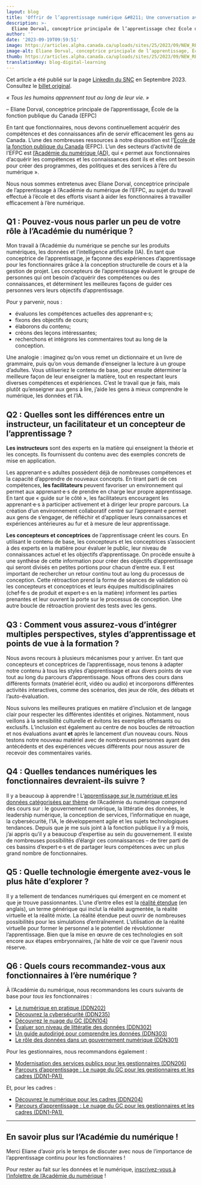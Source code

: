 ```yaml
---
layout: blog
title: 'Offrir de l’apprentissage numérique &#8211; Une conversation avec Eliane Dorval'
description: >-
  Eliane Dorval, conceptrice principale de l’apprentissage chez École de la fonction publique du Canada (EFPC) partage ses réflexions sur la façon d’aider les fonctionnaires à travailler efficacement à l’ère numérique.
author: ''
date: '2023-09-19T09:59:51'
image: https://articles.alpha.canada.ca/uploads/sites/25/2023/09/NEW_REV-Eliane_Dorval_Blog_Post_FR.png
image-alt: Eliane Dorval, conceptrice principale de l’apprentissage, École de la fonction publique du Canada (EFPC).
thumb: https://articles.alpha.canada.ca/uploads/sites/25/2023/09/NEW_REV-Eliane_Dorval_Blog_Post_FR.png
translationKey: blog-digital-learning
---
```


<p>Cet article a été publié sur&nbsp;la page <a href="https://www.linkedin.com/company/cds-snc/posts/?feedView=all&amp;viewAsMember=true">LinkedIn du SNC</a>&nbsp;en Septembre 2023. Consultez le&nbsp;<a href="https://www.linkedin.com/feed/update/urn:li:activity:7109890961681354752">billet original</a>.</p>



<p><em>« Tous les humains apprennent tout au long de leur vie. »</em></p>



<p>&#8211; Eliane Dorval, conceptrice principale de l’apprentissage, École de la fonction publique du Canada (EFPC)</p>



<p>En tant que fonctionnaires, nous devons continuellement acquérir des compétences et des connaissances afin de servir efficacement les gens au Canada. L’une des nombreuses ressources à notre disposition est l’<a href="https://www.csps-efpc.gc.ca/index-fra.aspx" target="_blank" rel="noreferrer noopener">École de la fonction publique du Canada</a> (EFPC). L’un des secteurs d’activité de l’EFPC est <a href="https://www.csps-efpc.gc.ca/about_us/business_lines/digitalacademy-fra.aspx" target="_blank" rel="noreferrer noopener">l’Académie du numérique (AD)</a>, qui «&nbsp;permet aux fonctionnaires d&#8217;acquérir les compétences et les connaissances dont ils et elles ont besoin pour créer des programmes, des politiques et des services à l&#8217;ère du numérique&nbsp;».</p>



<p>Nous nous sommes entretenus avec Eliane Dorval, conceptrice principale de l’apprentissage à l’Académie du numérique de l’EFPC, au sujet du travail effectué à l’école et des efforts visant à aider les fonctionnaires à travailler efficacement à l’ère numérique.&nbsp;</p>



<h2 class="wp-block-heading" id="h-q1-nbsp-pouvez-vous-nous-parler-un-peu-de-votre-role-a-l-academie-du-numerique-nbsp"><strong>Q1&nbsp;: Pouvez-vous nous parler un peu de votre rôle à l’Académie du numérique ?&nbsp;</strong></h2>



<p>Mon travail à l’Académie du numérique se penche sur les produits numériques, les données et l’intelligence artificielle (IA). En tant que conceptrice de l’apprentissage, je façonne des expériences d’apprentissage pour les fonctionnaires grâce à la conception structurelle de cours et à la gestion de projet. Les concepteurs de l’apprentissage évaluent le groupe de personnes qui ont besoin d’acquérir des compétences ou des connaissances, et déterminent les meilleures façons de guider ces personnes vers leurs objectifs d’apprentissage.&nbsp;</p>



<p>Pour y parvenir, nous&nbsp;:</p>



<ul>
<li>évaluons les compétences actuelles des apprenant·e·s;</li>



<li>fixons des objectifs de cours;</li>



<li>élaborons du contenu;</li>



<li>créons des leçons intéressantes;&nbsp;</li>



<li>recherchons et intégrons les commentaires tout au long de la conception.</li>
</ul>



<p>Une analogie : imaginez qu’on vous remet un dictionnaire et un livre de grammaire, puis qu’on vous demande d’enseigner la lecture à un groupe d’adultes. Vous utiliseriez le contenu de base, pour ensuite déterminer la meilleure façon de leur enseigner la matière, tout en respectant leurs diverses compétences et expériences. C’est le travail que je fais, mais plutôt qu’enseigner aux gens à lire, j’aide les gens à mieux comprendre le numérique, les données et l’IA.&nbsp;</p>



<h2 class="wp-block-heading" id="h-q2-nbsp-quelles-sont-les-differences-entre-un-instructeur-un-facilitateur-et-un-concepteur-de-l-apprentissage"><strong>Q2&nbsp;: Quelles sont les différences entre un instructeur, un facilitateur et un concepteur de l’apprentissage ?</strong></h2>



<p><strong>Les instructeurs</strong> sont des experts en la matière qui enseignent la théorie et les concepts. Ils fournissent du contenu avec des exemples concrets de mise en application.</p>



<p>Les apprenant·e·s adultes possèdent déjà de nombreuses compétences et la capacité d’apprendre de nouveaux concepts. En tirant parti de ces compétences, <strong>les facilitateurs </strong>peuvent favoriser un environnement qui permet aux apprenant·e·s de prendre en charge leur propre apprentissage. En tant que « guide sur le côté », les facilitateurs encouragent les apprenant·e·s à participer activement et à diriger leur propre parcours. La création d’un environnement collaboratif centré sur l’apprenant·e permet aux gens de s’engager, de réfléchir et d’appliquer leurs connaissances et expériences antérieures au fur et à mesure de leur apprentissage.</p>



<p><strong>Les concepteurs et conceptrices</strong> de l’apprentissage créent les cours. En utilisant le contenu de base, les concepteurs et les conceptrices s’associent à des experts en la matière pour évaluer le public, leur niveau de connaissances actuel et les objectifs d’apprentissage. On procède ensuite à une synthèse de cette information pour créer des objectifs d’apprentissage qui seront divisés en petites portions pour chacun d’entre eux. Il est important de rechercher un retour continu tout au long du processus de conception. Cette rétroaction prend la forme de séances de validation où les concepteurs et conceptrices et leurs équipes multidisciplinaires (chef·fe·s de produit et expert·e·s en la matière) informent les parties prenantes et leur ouvrent la porte sur le processus de conception. Une autre boucle de rétroaction provient des tests avec les gens.&nbsp;</p>



<h2 class="wp-block-heading" id="h-q3-comment-vous-assurez-vous-d-integrer-multiples-perspectives-styles-d-apprentissage-et-points-de-vue-a-la-formation"><strong>Q3 : Comment vous assurez-vous d’intégrer multiples perspectives, styles d’apprentissage et points de vue à la formation ?</strong></h2>



<p>Nous avons recours à plusieurs mécanismes pour y arriver. En tant que concepteurs et conceptrices de l’apprentissage, nous tenons à adapter notre contenu à tous les styles d’apprentissage et aux divers points de vue tout au long du parcours d’apprentissage. Nous offrons des cours dans différents formats (matériel écrit, vidéo ou audio) et incorporons différentes activités interactives, comme des scénarios, des jeux de rôle, des débats et l’auto-évaluation.&nbsp;</p>



<p>Nous suivons les meilleures pratiques en matière d’inclusion et de langage clair pour respecter les différentes identités et origines. Notamment, nous veillons à la sensibilité culturelle et évitons les exemples offensants ou exclusifs. L’inclusion est également au centre de nos boucles de rétroaction et nos évaluations avant<strong> et</strong> après le lancement d’un nouveau cours. Nous testons notre nouveau matériel avec de nombreuses personnes ayant des antécédents et des expériences vécues différents pour nous assurer de recevoir des commentaires variés.&nbsp;</p>



<h2 class="wp-block-heading" id="h-q4-nbsp-quelles-tendances-numeriques-les-fonctionnaires-devraient-ils-suivre"><strong>Q4&nbsp;: Quelles tendances numériques les fonctionnaires devraient-ils suivre ?</strong></h2>



<p>Il y a beaucoup à apprendre ! L’<a href="https://www.csps-efpc.gc.ca/digital-data/index-fra.aspx" target="_blank" rel="noreferrer noopener">apprentissage sur le numérique et les données catégorisées par thème</a> de l’Académie du numérique comprend des cours sur&nbsp;: le gouvernement numérique, la littératie des données, le leadership numérique, la conception de services, l’informatique en nuage, la cybersécurité, l’IA, le développement agile et les sujets technologiques tendances. Depuis que je me suis joint à la fonction publique il y a 9 mois, j’ai appris qu’il y a beaucoup d’expertise au sein du gouvernement. Il existe de nombreuses possibilités d’élargir ces connaissances &#8211; de tirer parti de ces bassins d’expert·e·s et de partager leurs compétences avec un plus grand nombre de fonctionnaires.&nbsp;</p>



<h2 class="wp-block-heading" id="h-q5-nbsp-quelle-technologie-emergente-avez-vous-le-plus-hate-d-explorer"><strong>Q5&nbsp;: Quelle technologie émergente avez-vous le plus hâte d’explorer ?</strong></h2>



<p>Il y a tellement de tendances numériques qui émergent en ce moment et que je trouve passionnantes. L’une d’entre elles est la <a href="https://contensis.uwaterloo.ca/sites/open/resources/CEL-ORR/toc/modules/extended-reality.aspx" target="_blank" rel="noreferrer noopener">réalité étendue</a> (en anglais), un terme générique qui inclut la réalité augmentée, la réalité virtuelle et la réalité mixte. La réalité étendue peut ouvrir de nombreuses possibilités pour les simulations d’entraînement. L’utilisation de la réalité virtuelle pour former le personnel a le potentiel de révolutionner l’apprentissage. Bien que la mise en œuvre de ces technologies en soit encore aux étapes embryonnaires, j’ai hâte de voir ce que l’avenir nous réserve.</p>



<h2 class="wp-block-heading" id="h-q6-nbsp-quels-cours-recommandez-vous-aux-fonctionnaires-a-l-ere-numerique"><strong>Q6&nbsp;: Quels cours recommandez-vous aux fonctionnaires à l’ère numérique ?</strong></h2>



<p>À l’Académie du numérique, nous recommandons les cours suivants de base pour <em>tous les</em> fonctionnaires :&nbsp;</p>



<ul>
<li><a href="https://catalogue.csps-efpc.gc.ca/product?catalog=DDN202&amp;cm_locale=fr" target="_blank" rel="noreferrer noopener">Le numérique en pratique (DDN202)</a></li>



<li><a href="https://catalogue.csps-efpc.gc.ca/product?catalog=DDN235&amp;cm_locale=fr" target="_blank" rel="noreferrer noopener">Découvrez la cybersécurité (DDN235)</a></li>



<li><a href="https://catalogue.csps-efpc.gc.ca/product?catalog=DDN104&amp;cm_locale=fr" target="_blank" rel="noreferrer noopener">Découvrez le nuage du GC (DDN104)</a></li>



<li><a href="https://catalogue.csps-efpc.gc.ca/product?catalog=DDN302&amp;cm_locale=fr" target="_blank" rel="noreferrer noopener">Évaluer son niveau de littératie des données (DDN302)</a></li>



<li><a href="https://catalogue.csps-efpc.gc.ca/product?catalog=DDN303&amp;cm_locale=fr" target="_blank" rel="noreferrer noopener">Un guide autodirigé pour comprendre les données (DDN303)</a></li>



<li><a href="https://catalogue.csps-efpc.gc.ca/product?catalog=DDN301&amp;cm_locale=fr" target="_blank" rel="noreferrer noopener">Le rôle des données dans un gouvernement numérique (DDN301)</a></li>
</ul>



<p>Pour les gestionnaires, nous recommandons également&nbsp;:</p>



<ul>
<li><a href="https://catalogue.csps-efpc.gc.ca/product?catalog=DDN206&amp;cm_locale=fr" target="_blank" rel="noreferrer noopener">Modernisation des services publics pour les gestionnaires (DDN206)</a></li>



<li><a href="https://catalogue.csps-efpc.gc.ca/product?catalog=DDN1-PA1&amp;cm_locale=fr" target="_blank" rel="noreferrer noopener">Parcours d’apprentissage : Le nuage du GC pour les gestionnaires et les cadres (DDN1-PA1)&nbsp;</a></li>
</ul>



<p>Et, pour les cadres :</p>



<ul>
<li><a href="https://catalogue.csps-efpc.gc.ca/product?catalog=DDN204&amp;cm_locale=fr" target="_blank" rel="noreferrer noopener">Découvrez le numérique pour les cadres (DDN204)</a></li>



<li><a href="https://catalogue.csps-efpc.gc.ca/product?catalog=DDN1-PA1&amp;cm_locale=fr" target="_blank" rel="noreferrer noopener">Parcours d’apprentissage : Le nuage du GC pour les gestionnaires et les cadres (DDN1-PA1)&nbsp;</a></li>
</ul>



<hr class="wp-block-separator has-alpha-channel-opacity" />



<h2 class="wp-block-heading">En savoir plus sur l’Académie du numérique !</h2>



<p>Merci Eliane d’avoir pris le temps de discuter avec nous de l’importance de l’apprentissage continu pour les fonctionnaires !</p>



<p>Pour rester au fait sur les données et le numérique, <a href="https://www.csps-efpc.gc.ca/digital-academy/da-newsletter-subscribe-fra.aspx" target="_blank" rel="noreferrer noopener">inscrivez-vous à l’infolettre de l’Académie du numérique</a> !&nbsp;<br></p>

